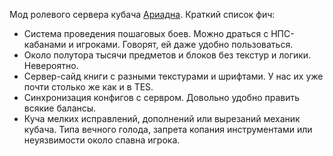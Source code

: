 Мод ролевого сервера кубача [Ариадна](http://ariadna-rp.ru/).
Краткий список фич:
- Система проведения пошаговых боев. Можно драться с НПС-кабанами и игроками. Говорят, ей даже удобно пользоваться.
- Около полутора тысячи предметов и блоков без текстур и логики. Невероятно.
- Сервер-сайд книги с разными текстурами и шрифтами. У нас их уже почти столько же как и в TES.
- Синхронизация конфигов с сервром. Довольно удобно править всякие балансы.
- Куча мелких исправлений, дополнений или вырезаний механик кубача. Типа вечного голода, запрета копания инструментами или неуязвимости около спавна игрока.
